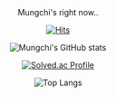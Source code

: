 <div align="center">
  Mungchi's right now..
  
  [![Hits](https://hits.seeyoufarm.com/api/count/incr/badge.svg?url=https%3A%2F%2Fgithub.com%2FMungchi&count_bg=%23F1C096&title_bg=%23C0A6F1&icon=&icon_color=%23E7E7E7&title=hits&edge_flat=false)](https://hits.seeyoufarm.com)

  ![Mungchi's GitHub stats](https://github-readme-stats.vercel.app/api?username=Mungchi&show_icons=true&theme=radical)

  [![Solved.ac Profile](http://mazassumnida.wtf/api/generate_badge?boj=mungchi1992)](https://solved.ac/mungchi1992)

  ![Top Langs](https://github-readme-stats.vercel.app/api/top-langs/?username=Mungchi&layout=compact&theme=cobalt)
</div>

